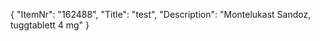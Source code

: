{
  "ItemNr": "162488",
  "Title": "test",
  "Description": "Montelukast Sandoz, tuggtablett 4 mg"
}
